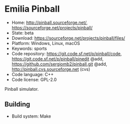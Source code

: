 # Emilia Pinball

- Home: http://pinball.sourceforge.net/, https://sourceforge.net/projects/pinball/
- State: beta
- Download: https://sourceforge.net/projects/pinball/files/
- Platform: Windows, Linux, macOS
- Keywords: sports
- Code repository: https://git.code.sf.net/p/pinball/code, https://git.code.sf.net/p/pinball/pinedit @add, https://github.com/sergiomb2/pinball.git @add, http://pinball.cvs.sourceforge.net (cvs)
- Code language: C++
- Code license: GPL-2.0

Pinball simulator.

## Building

- Build system: Make
